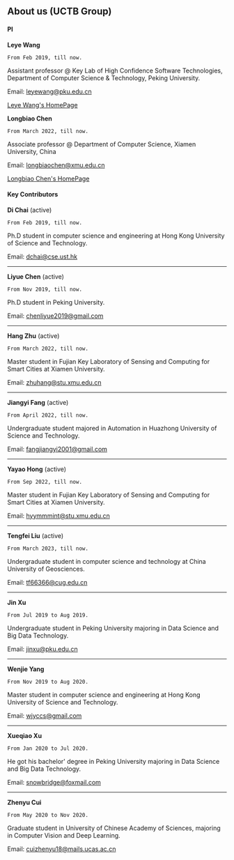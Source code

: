## About us (UCTB Group)

#### PI

**Leye Wang**  

```From Feb 2019, till now.```

Assistant professor @ Key Lab of High Confidence Software Technologies, Department of Computer Science & Technology, Peking University.

Email: leyewang@pku.edu.cn

[Leye Wang's HomePage](https://cs.pku.edu.cn/info/1174/2334.htm)

**Longbiao Chen**  

```From March 2022, till now.```

Associate professor @ Department of Computer Science, Xiamen University, China

Email: [longbiaochen@xmu.edu.cn](mailto:longbiaochen@xmu.edu.cn) 

[Longbiao Chen's HomePage](https://longbiao.crowdsensing.cn/)

#### Key Contributors

**Di Chai** (active)

```From Feb 2019, till now.```

Ph.D student in computer science and engineering at Hong Kong University of Science and Technology.

Email: dchai@cse.ust.hk

______

**Liyue Chen** (active)

```From Nov 2019, till now.```

Ph.D student in Peking University.

Email:  chenliyue2019@gmail.com

------

**Hang Zhu** (active)

```From March 2022, till now.```

Master student in Fujian Key Laboratory of Sensing and Computing for Smart Cities at Xiamen University.

Email:  zhuhang@stu.xmu.edu.cn

------

**Jiangyi Fang** (active)

```From April 2022, till now.```

Undergraduate student majored in Automation in Huazhong University of Science and Technology.

Email:  fangjiangyi2001@gmail.com

------

**Yayao Hong** (active)

```From Sep 2022, till now.```

Master student in Fujian Key Laboratory of Sensing and Computing for Smart Cities at Xiamen University.

Email:  hyymmmint@stu.xmu.edu.cn

------

**Tengfei Liu** (active)

```From March 2023, till now.```

Undergraduate student in computer science and technology at China University of Geosciences.

Email:  tf66366@cug.edu.cn

------

**Jin Xu**

```From Jul 2019 to Aug 2019.```

Undergraduate student in Peking University majoring in Data Science and Big Data Technology.

Email: jinxu@pku.edu.cn

______

**Wenjie Yang**

```From Nov 2019 to Aug 2020.```

Master student in computer science and engineering at Hong Kong University of Science and Technology.

Email: wjyccs@gmail.com

______

**Xueqiao Xu**

```From Jan 2020 to Jul 2020.```

He got his bachelor' degree in Peking University majoring in Data Science and Big Data Technology.

Email:  snowbridge@foxmail.com

------

**Zhenyu Cui**

```From May 2020 to Nov 2020.```

Graduate student in University of Chinese Academy of Sciences, majoring in Computer Vision and Deep Learning.

Email:  cuizhenyu18@mails.ucas.ac.cn
